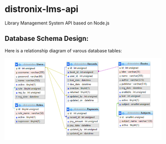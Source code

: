 # distronix-lms-api
Library Management System API based on Node.js

## Database Schema Design:
Here is a relationship diagram of varous database tables:

![DBRelationshipDiagram](/assets/images/DBRelationshipDiagram.png)
